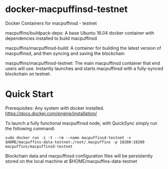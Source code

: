 # docker-macpuffinsd-testnet
Docker Containers for macpuffinsd - testnet

macpuffins/buildpack-deps: A base Ubuntu 16.04 docker container with dependencies installed to build macpuffinsd

macpuffins/macpuffinsd-build: A container for building the latest version of macpuffinsd, and then syncing and saving the blockchain

macpuffins/macpuffinsd-testnet: The main macpuffinsd container that end users will use. Instantly launches and starts macpuffinsd with a fully-synced blockchain on testnet.

Quick Start
===========

Prerequisites: Any system with docker installed. https://docs.docker.com/engine/installation/

To launch a fully functional macpuffinsd node, with QuickSync simply run the following command:

    sudo docker run -i -t --rm --name macpuffinsd-testnet -v $HOME/macpuffins-data-testnet:/root/.macpuffins -p 18200:18200 macpuffins/macpuffinsd-testnet

Blockchain data and macpuffinsd configuration files will be persistently stored on the local machine at $HOME/macpuffins-data-testnet

